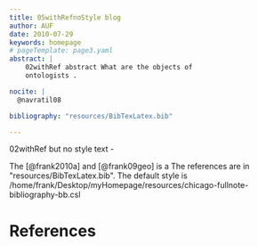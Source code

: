 ```yaml
---
title: 05withRefnoStyle blog 
author: AUF
date: 2010-07-29
keywords: homepage
# pageTemplate: page3.yaml
abstract: |
    02withRef abstract What are the objects of
    ontologists .

nocite: |
  @navratil08

bibliography: "resources/BibTexLatex.bib"

---
```


02withRef but no style text - 
 
The [@frank2010a] and [@frank09geo] is a
The references are in "resources/BibTexLatex.bib". 
The default style is /home/frank/Desktop/myHomepage/resources/chicago-fullnote-bibliography-bb.csl 

# References

